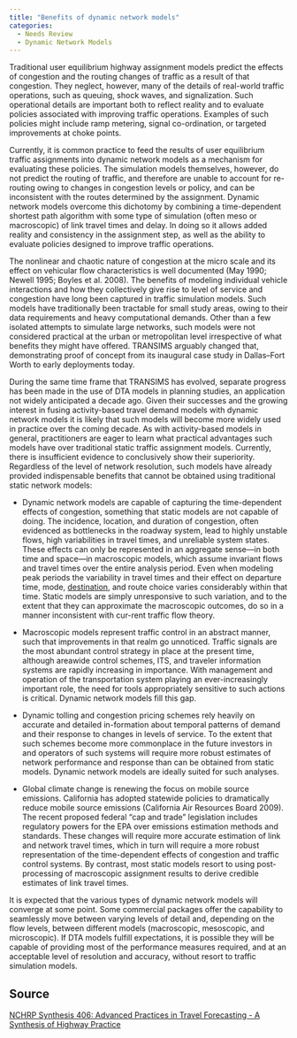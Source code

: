 ```yaml
---
title: "Benefits of dynamic network models"
categories:
  - Needs Review
  - Dynamic Network Models
---
```


Traditional user equilibrium highway assignment models predict the effects of congestion and the routing changes of traffic as a result of that congestion. They neglect, however, many of the details of real-world traffic operations, such as queuing, shock waves, and signalization. Such operational details are important both to reflect reality and to evaluate policies associated with improving traffic operations. Examples of such policies might include ramp metering, signal co-ordination, or targeted improvements at choke points.

Currently, it is common practice to feed the results of user equilibrium traffic assignments into dynamic network models as a mechanism for evaluating these policies. The simulation models themselves, however, do not predict the routing of traffic, and therefore are unable to account for re-routing owing to changes in congestion levels or policy, and can be inconsistent with the routes determined by the assignment. Dynamic network models overcome this dichotomy by combining a time-dependent shortest path algorithm with some type of simulation (often meso or macroscopic) of link travel times and delay. In doing so it allows added reality and consistency in the assignment step, as well as the ability to evaluate policies designed to improve traffic operations.

The nonlinear and chaotic nature of congestion at the micro scale and its effect on vehicular flow characteristics is well documented (May 1990; Newell 1995; Boyles et al. 2008). The benefits of modeling individual vehicle interactions and how they collectively give rise to level of service and congestion have long been captured in traffic simulation models. Such models have traditionally been tractable for small study areas, owing to their data requirements and heavy computational demands. Other than a few isolated attempts to simulate large networks, such models were not considered practical at the urban or metropolitan level irrespective of what benefits they might have offered. TRANSIMS arguably changed that, demonstrating proof of concept from its inaugural case study in Dallas–Fort Worth to early deployments today.

During the same time frame that TRANSIMS has evolved, separate progress has been made in the use of DTA models in planning studies, an application not widely anticipated a decade ago. Given their successes and the growing interest in fusing activity-based travel demand models with dynamic network models it is likely that such models will become more widely used in practice over the coming decade. As with activity-based models in general, practitioners are eager to learn what practical advantages such models have over traditional static traffic assignment models. Currently, there is insufficient evidence to conclusively show their superiority. Regardless of the level of network resolution, such models have already provided indispensable benefits that cannot be obtained using traditional static network models:

-   Dynamic network models are capable of capturing the time-dependent effects of congestion, something that static models are not capable of doing. The incidence, location, and duration of congestion, often evidenced as bottlenecks in the roadway system, lead to highly unstable flows, high variabilities in travel times, and unreliable system states. These effects can only be represented in an aggregate sense—in both time and space—in macroscopic models, which assume invariant flows and travel times over the entire analysis period. Even when modeling peak periods the variability in travel times and their effect on departure time, mode, [destination](Destination_Choice_Models), and route choice varies considerably within that time. Static models are simply unresponsive to such variation, and to the extent that they can approximate the macroscopic outcomes, do so in a manner inconsistent with cur-rent traffic flow theory.

<!-- -->

-   Macroscopic models represent traffic control in an abstract manner, such that improvements in that realm go unnoticed. Traffic signals are the most abundant control strategy in place at the present time, although areawide control schemes, ITS, and traveler information systems are rapidly increasing in importance. With management and operation of the transportation system playing an ever-increasingly important role, the need for tools appropriately sensitive to such actions is critical. Dynamic network models fill this gap.

<!-- -->

-   Dynamic tolling and congestion pricing schemes rely heavily on accurate and detailed in-formation about temporal patterns of demand and their response to changes in levels of service. To the extent that such schemes become more commonplace in the future investors in and operators of such systems will require more robust estimates of network performance and response than can be obtained from static models. Dynamic network models are ideally suited for such analyses.

<!-- -->

-   Global climate change is renewing the focus on mobile source emissions. California has adopted statewide policies to dramatically reduce mobile source emissions (California Air Resources Board 2009). The recent proposed federal “cap and trade” legislation includes regulatory powers for the EPA over emissions estimation methods and standards. These changes will require more accurate estimation of link and network travel times, which in turn will require a more robust representation of the time-dependent effects of congestion and traffic control systems. By contrast, most static models resort to using post-processing of macroscopic assignment results to derive credible estimates of link travel times.

It is expected that the various types of dynamic network models will converge at some point. Some commercial packages offer the capability to seamlessly move between varying levels of detail and, depending on the flow levels, between different models (macroscopic, mesoscopic, and microscopic). If DTA models fulfill expectations, it is possible they will be capable of providing most of the performance measures required, and at an acceptable level of resolution and accuracy, without resort to traffic simulation models.

Source
------

[NCHRP Synthesis 406: Advanced Practices in Travel Forecasting - A Synthesis of Highway Practice](NCHRP_Synthesis_406_Advanced_Practices_in_Travel_Forecasting__A_Synthesis_of_Highway_Practice)




